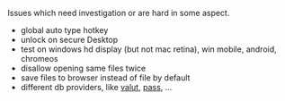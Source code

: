 Issues which need investigation or are hard in some aspect.

- global auto type hotkey
- unlock on secure Desktop
- test on windows hd display (but not mac retina), win mobile, android, chromeos
- disallow opening same files twice
- save files to browser instead of file by default
- different db providers, like [valut](vaultproject.io), [pass](http://www.passwordstore.org/), ...